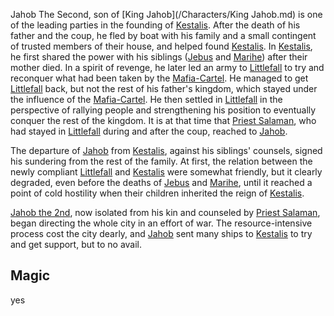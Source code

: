 Jahob The Second, son of [King Jahob](/Characters/King Jahob.md) is one of the leading parties in the founding of [Kestalis](/Geography/Kestalis.md).
After the death of his father and the coup, he fled by boat with his family and a small contingent of trusted members of their house, and helped found [Kestalis]().
In [Kestalis](), he first shared the power with his siblings ([Jebus]() and [Marihe]()) after their mother died.
In a spirit of revenge, he later led an army to [Littlefall]() to try and reconquer what had been taken by the [Mafia-Cartel]().
He managed to get [Littlefall]() back, but not the rest of his father's kingdom, which stayed under the influence of the [Mafia-Cartel]().
He then settled in [Littlefall]() in the perspective of rallying people and strengthening his position to eventually conquer the rest of the kingdom.
It is at that time that [Priest Salaman](), who had stayed in [Littlefall]() during and after the coup, reached to [Jahob]().

The departure of [Jahob]() from [Kestalis](), against his siblings' counsels, signed his sundering from the rest of the family.
At first, the relation between the newly compliant [Littlefall]() and [Kestalis]() were somewhat friendly, but it clearly degraded, even before the deaths of [Jebus]() and [Marihe](), until it reached a point of cold hostility when their children inherited the reign of [Kestalis]().

[Jahob the 2nd](), now isolated from his kin and counseled by [Priest Salaman](), began directing the whole city in an effort of war.
The resource-intensive process cost the city dearly, and [Jahob]() sent many ships to [Kestalis]() to try and get support, but to no avail.


## Magic
yes


